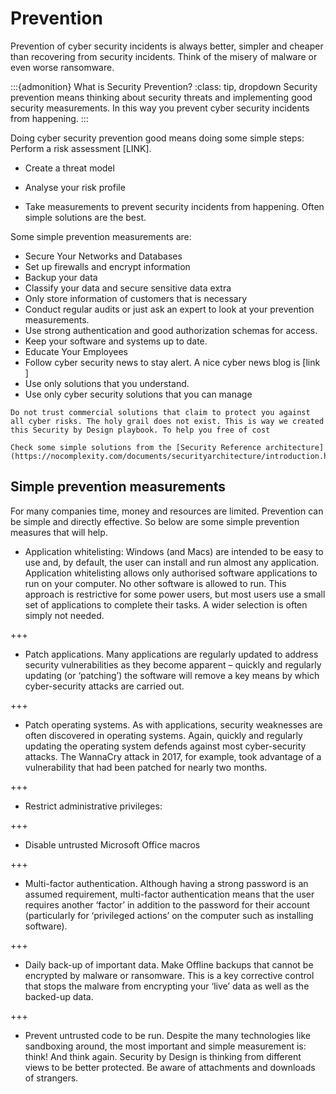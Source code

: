 # Prevention

Prevention of cyber security incidents is always better, simpler and cheaper than recovering from security incidents. Think of the misery of malware or even worse ransomware. 


:::{admonition} What is Security Prevention?
:class: tip, dropdown
Security prevention means thinking about security threats and implementing good security measurements. In this way you prevent cyber security incidents from happening. 
:::


Doing cyber security prevention good means doing some simple steps:
Perform a risk assessment [LINK].

* Create a threat model 

* Analyse your risk profile

* Take measurements to prevent security incidents from happening. Often simple solutions are the best. 


Some simple prevention measurements are:
* Secure Your Networks and Databases
 * Set up firewalls and encrypt information
* Backup your data
* Classify your data and secure sensitive data extra
*  Only store information of customers that is necessary
* Conduct regular audits or just ask an expert to look at your prevention measurements. 
* Use strong authentication and good authorization schemas for access.
* Keep your software and systems up to date.
* Educate Your Employees
* Follow cyber security news to stay alert. A nice cyber news blog is [link ]
* Use only solutions that you understand.
* Use only cyber security solutions that you can manage


```{note} The holy grail does not exist.
Do not trust commercial solutions that claim to protect you against all cyber risks. The holy grail does not exist. This is way we created this Security by Design playbook. To help you free of cost
```

```{tip} Read more:
Check some simple solutions from the [Security Reference architecture](https://nocomplexity.com/documents/securityarchitecture/introduction.html).
```

## Simple prevention measurements 

For many companies time, money and resources are limited. Prevention can be simple and directly effective. So below are some simple prevention measures that will help.

* Application whitelisting: Windows (and Macs) are intended to be easy to use and, by default, the user can install and run almost any application. Application whitelisting allows only authorised software applications to run on your computer. No other software is allowed to run. This approach is restrictive for some power users, but most users use a small set of applications to complete their tasks. A wider selection is often simply not needed.

+++

*  Patch applications. Many applications are regularly updated to address security vulnerabilities as they become apparent – quickly and regularly updating (or ‘patching’) the software will remove a key means by which cyber-security attacks are carried out.  

+++ 

*  Patch operating systems. As with applications, security weaknesses are often discovered in operating systems. Again, quickly and regularly updating the operating system defends against most cyber-security attacks. The WannaCry attack in 2017, for example, took advantage of a vulnerability that had been patched for nearly two months. 

+++ 
*  Restrict administrative privileges:

+++ 
*  Disable untrusted Microsoft Office macros  

+++ 

*  Multi-factor authentication. Although having a strong password is an assumed requirement, multi-factor authentication means that the user requires another ‘factor’ in addition to the password for their account (particularly for ‘privileged actions’ on the computer such as installing software). 

+++ 

* Daily back-up of important data.  Make Offline backups that cannot be encrypted by malware or ransomware. This is a key corrective control that stops the malware from encrypting your ‘live’ data as well as the backed-up data.

+++ 

* Prevent untrusted code to be run. Despite the many technologies like sandboxing around, the most important and simple measurement is: think! And think again. Security by Design is thinking from different views to be better protected. Be aware of attachments and downloads of strangers.

